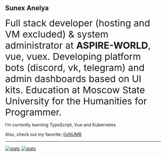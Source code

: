 ## Sunex Anelya

<span style="font-size: 30px">Full stack developer (hosting and VM excluded) & system administrator at <b>ASPIRE-WORLD</b>, vue, vuex. Developing platform bots (discord, vk, telegram) and admin dashboards based on UI kits. Education at Moscow State University for the Humanities for Programmer.</span>

I’m currently learning TypeScript, Vue and Kubernetes

Also, check out my favorite: [0xNUMB](https://github.com/0xNUMB)

----

[![stats](https://cr-ss-service.azurewebsites.net/api/ScreenShot?widget=education&username=saphirepi&branding=false&education-section-title=Образование)]()
[![stats](https://cr-ss-service.azurewebsites.net/api/ScreenShot?widget=work-experience&username=saphirepi&max-items=2&logos=true&branding=false)]()

